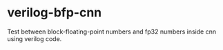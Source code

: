 # verilog-bfp-cnn

Test between block-floating-point numbers and fp32 numbers inside cnn using verilog code.
